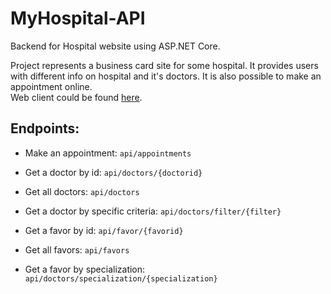 # MyHospital-API
Backend for Hospital website using ASP.NET Core.  

Project represents a business card site for some hospital. It provides users with different info on hospital and it's doctors. It is also possible to make an appointment online.  
Web client could be found [here](https://github.com/maksbohdanov/MyHospital-Client).

## Endpoints:
* Make an appointment: `api/appointments`

* Get a doctor by id: `api/doctors/{doctorid}`
* Get all doctors: `api/doctors`
* Get a doctor by specific criteria: `api/doctors/filter/{filter}`

* Get a favor by id: `api/favor/{favorid}`
* Get all favors: `api/favors`
* Get a favor by specialization: `api/doctors/specialization/{specialization}`
